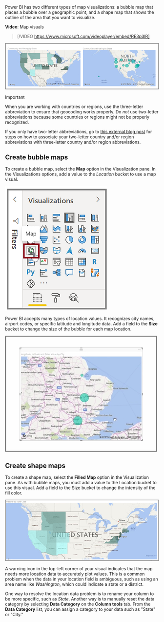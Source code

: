 Power BI has two different types of map visualizations: a bubble map that places a bubble over a geographic point, and a shape map that shows the outline of the area that you want to visualize.

**Video**: Map visuals
> [!VIDEO https://www.microsoft.com/videoplayer/embed/RE3p3lR]

![Screenshot of outline and bubble map visualizations.](../media/3-5-1.png)

> [!IMPORTANT]
> When you are working with countries or regions, use the three-letter abbreviation to ensure that geocoding works properly. Do *not* use two-letter abbreviations because some countries or regions might not be properly recognized.

If you only have two-letter abbreviations, go to [this external blog post](https://go.microsoft.com/fwlink/?linkid=2101354&clcid=0x409) for steps on how to associate your two-letter country and/or region abbreviations with three-letter country and/or region abbreviations.

## Create bubble maps

To create a bubble map, select the **Map** option in the Visualization pane. In the Visualizations options, add a value to the *Location* bucket to use a map visual.

![Screenshot of the Map button on the Visualizations pane.](../media/05-power-bi-desktop-map.png)

Power BI accepts many types of location values. It recognizes city names, airport codes, or specific latitude and longitude data. Add a field to the **Size** bucket to change the size of the bubble for each map location.

![Screenshot of resized bubbles on map visual.](../media/3-5-3.png)

## Create shape maps

To create a shape map, select the **Filled Map** option in the Visualization pane. As with bubble maps, you must add a value to the Location bucket to use this visual. Add a field to the Size bucket to change the intensity of the fill color.

![Screenshot of map with different shaded state fills.](../media/3-5-4.png)

A warning icon in the top-left corner of your visual indicates that the map needs more location data to accurately plot values. This is a common problem when the data in your location field is ambiguous, such as using an area name like *Washington*, which could indicate a state or a district.

One way to resolve the location data problem is to rename your column to be more specific, such as *State*. Another way is to manually reset the data category by selecting **Data Category** on the **Column tools** tab. From the **Data Category** list, you can assign a category to your data such as "State" or "City."
